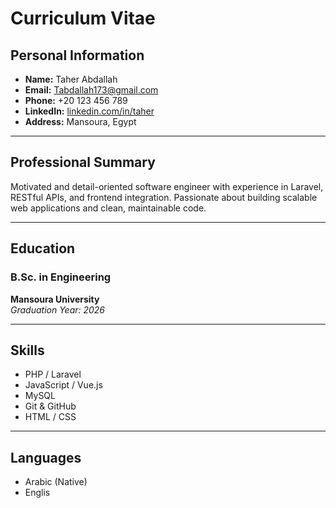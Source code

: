 # Curriculum Vitae

## Personal Information
- **Name:** Taher Abdallah  
- **Email:** Tabdallah173@gmail.com  
- **Phone:** +20 123 456 789  
- **LinkedIn:** [linkedin.com/in/taher](https://www.linkedin.com/in/taher-abdallah-651b4231b/)  
- **Address:** Mansoura, Egypt  

---

## Professional Summary
Motivated and detail-oriented software engineer with experience in Laravel, RESTful APIs, and frontend integration. Passionate about building scalable web applications and clean, maintainable code.



---

## Education

### B.Sc. in Engineering  
**Mansoura University**  
_Graduation Year: 2026_

---

## Skills
- PHP / Laravel  
- JavaScript / Vue.js  
- MySQL  
- Git & GitHub    
- HTML / CSS  

---

## Languages
- Arabic (Native)  
- Englis
